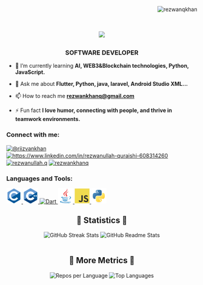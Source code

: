 
  <p align="right"> <img src="https://komarev.com/ghpvc/?username=rezwanqkhan&label=Profile%20views&color=0e75b6&style=flat" alt="rezwanqkhan" /> </p>
<h1 align="center">
    <img src="https://readme-typing-svg.herokuapp.com/?font=Lobster&size=35&center=true&vCenter=true&width=500&height=70&duration=4000&lines=Hi+There!+👋;+I'm+Rezwanullah+Khan+QURAISHI!;" />
</h1>
<h3 align="center"> SOFTWARE DEVELOPER</h3>






- 🌱 I’m currently learning  **AI, WEB3&Blockchain technologies, Python, JavaScript.**

- 💬 Ask me about **Flutter, Python, java, laravel, Android Studio XML...**

- 📫 How to reach me **rezwankhanq@gmail.com**

- ⚡ Fun fact **I love humor, connecting with people, and thrive in teamwork environments.**

<h3 align="left">Connect with me:</h3>
<p align="left">
<a href="https://twitter.com/@riizvankhan" target="blank"><img align="center" src="https://raw.githubusercontent.com/rahuldkjain/github-profile-readme-generator/master/src/images/icons/Social/twitter.svg" alt="@riizvankhan" height="30" width="40" /></a>
<a href="https://linkedin.com/in/rezwanullah-quraishi-608314260" target="blank"><img align="center" src="https://raw.githubusercontent.com/rahuldkjain/github-profile-readme-generator/master/src/images/icons/Social/linked-in-alt.svg" alt="https://www.linkedin.com/in/rezwanullah-quraishi-608314260" height="30" width="40" /></a>
<a href="https://fb.com/rezwanullah.q" target="blank"><img align="center" src="https://raw.githubusercontent.com/rahuldkjain/github-profile-readme-generator/master/src/images/icons/Social/facebook.svg" alt="rezwanullah.q" height="30" width="40" /></a>
<a href="https://instagram.com/rezwankhanq" target="blank"><img align="center" src="https://raw.githubusercontent.com/rahuldkjain/github-profile-readme-generator/master/src/images/icons/Social/instagram.svg" alt="rezwankhanq" height="30" width="40" /></a>
</p>

<h3 align="left">Languages and Tools:</h3>
<p align="left"> 
  <a href="https://www.cprogramming.com/" target="_blank" rel="noreferrer">
    <img src="https://raw.githubusercontent.com/devicons/devicon/master/icons/c/c-original.svg" alt="C" width="40" height="40"/>
  </a> 
  <a href="https://www.w3schools.com/cpp/" target="_blank" rel="noreferrer">
    <img src="https://raw.githubusercontent.com/devicons/devicon/master/icons/cplusplus/cplusplus-original.svg" alt="C++" width="40" height="40"/>
  </a> 
  <a href="https://dart.dev" target="_blank" rel="noreferrer">
    <img src="https://www.vectorlogo.zone/logos/dartlang/dartlang-icon.svg" alt="Dart" width="40" height="40"/>
  </a> 
  <a href="https://www.java.com" target="_blank" rel="noreferrer">
    <img src="https://raw.githubusercontent.com/devicons/devicon/master/icons/java/java-original.svg" alt="Java" width="40" height="40"/>
  </a> 
  <a href="https://developer.mozilla.org/en-US/docs/Web/JavaScript" target="_blank" rel="noreferrer">
    <img src="https://raw.githubusercontent.com/devicons/devicon/master/icons/javascript/javascript-original.svg" alt="JavaScript" width="40" height="40"/>
  </a> 
  <a href="https://www.python.org" target="_blank" rel="noreferrer">
    <img src="https://raw.githubusercontent.com/devicons/devicon/master/icons/python/python-original.svg" alt="Python" width="40" height="40"/>
  </a>

</p>


<!-- This is a comment in the README file -->
<!-- 

<div align="center">
  <h2>🐍</h2>


 
  <img alt="github contribution grid snake animation" src="https://raw.githubusercontent.com/rezwanqkhan/rezwanqkhan/output/github-contribution-grid-snake.svg">

</div>   -->

<h2 align="center">🎉 Statistics 🎉</h2>

<div align="center">
  <img width="390" src="https://github-readme-streak-stats.herokuapp.com/?user=rezwanqkhan&hide=HTML&langs_count=8&layout=compact&theme=react&border_radius=10&size_weight=0.5&count_weight=0.5&exclude_repo=github-readme-stats" alt="GitHub Streak Stats"/>
  <img width="390" src="https://github-readme-stats.vercel.app/api?username=rezwanqkhan&count_private=true&show_icons=true&theme=react&rank_icon=github&border_radius=10" alt="GitHub Readme Stats" />
</div>

<br/>

<h2 align="center">🚀 More Metrics 🚀</h2>

<div align="center">
  <img width="390" align="center"  src="https://github-profile-summary-cards.vercel.app/api/cards/repos-per-language?username=rezwanqkhan&layout=compact&theme=react&border_radius=10&langs_count=10" alt="Repos per Language" />
    <img width=390 align="center" src="https://github-readme-stats.vercel.app/api/top-langs/?username=rezwanqkhan&layout=compact&theme=react&border_radius=10&langs_count=10" alt="Top Languages" />
</div>




